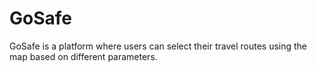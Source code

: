 # GoSafe
GoSafe is a platform where users can select their travel routes using the map based on different parameters.
